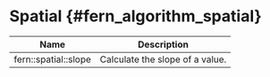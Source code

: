 Spatial            {#fern_algorithm_spatial}
=======

Name                 | Description
-------------------- | -----------
fern::spatial::slope | Calculate the slope of a value.
